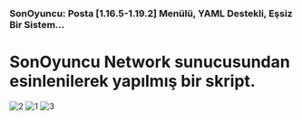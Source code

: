 ### SonOyuncu: Posta [1.16.5-1.19.2] Menülü, YAML Destekli, Eşsiz Bir Sistem...
# SonOyuncu Network sunucusundan esinlenilerek yapılmış bir skript.

![2](https://user-images.githubusercontent.com/64709009/188289176-a0978076-d6fe-44e1-9c71-7e0de20f2f93.png)
![1](https://user-images.githubusercontent.com/64709009/188289178-3096b81d-5521-468c-a3c9-67c9944b9975.png)
![3](https://user-images.githubusercontent.com/64709009/188289179-e712f3f6-1181-4de0-86bc-83651ff55763.png)

